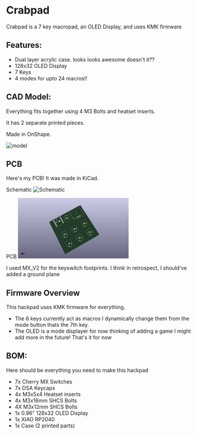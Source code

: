 # Crabpad

Crabpad is a 7 key macropad, an OLED Display, and uses KMK firmware

## Features:
- Dual layer acrylic case. looks looks awesome doesn't it??
- 128x32 OLED Display
- 7 Keys
- 4 modes for upto 24 macros!!

## CAD Model:
Everything fits together using 4 M3 Bolts and heatset inserts.

It has 2 separate printed pieces.

Made in OnShape.

<img src=https://cdn.hackclubber.dev/slackcdn/0f0ef517f1eac2a884cab483584f16c9.png alt="model" width="300"/>

## PCB
Here's my PCB! It was made in KiCad.

Schematic
<img src=https://cdn.hack.pet/slackcdn/dcdf8a14fe17082ca29df7d522696c76.png alt="Schematic" width="300"/>

PCB
<img src=/hackpads/Crabpad/PCB/CrabPAd.png alt="Schematic" width="300"/>

I used MX_V2 for the keyswitch footprints. I think in retrospect, I should've added a ground plane

## Firmware Overview
This hackpad uses KMK firmware for everything. 
- The 6 keys currently act as macros I dynamically change them from the mode button thats the 7th key.
- The OLED is a mode displayer  for now thinking of adding a game
I might add more in the future! That's it for now

## BOM:
Here should be everything you need to make this hackpad

- 7x Cherry MX Switches
- 7x DSA Keycaps
- 4x M3x5x4 Heatset inserts
- 4x M3x16mm SHCS Bolts
- 4X M3x12mm SHCS Bolts
- 1x 0.96" 128x32 OLED Display
- 1x XIAO RP2040
- 1x Case (2 printed parts)


